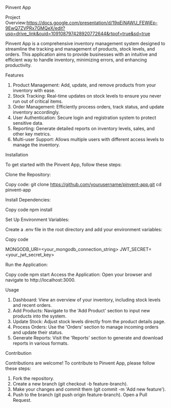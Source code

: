 Pinvent App

Project Overview:https://docs.google.com/presentation/d/19qEiNAWU_FEWjEp-9EwQ7ZVPRx7GMQeX/edit?usp=drive_link&ouid=109108797428920772644&rtpof=true&sd=true

Pinvent App is a comprehensive inventory management system designed to streamline the tracking and management of products, stock levels, and orders. This application aims to provide businesses with an intuitive and efficient way to handle inventory, minimizing errors, and enhancing productivity.

Features

1) Product Management: Add, update, and remove products from your inventory with ease.
2) Stock Tracking: Real-time updates on stock levels to ensure you never run out of critical items.
3) Order Management: Efficiently process orders, track status, and update inventory accordingly.
4) User Authentication: Secure login and registration system to protect sensitive data.
5) Reporting: Generate detailed reports on inventory levels, sales, and other key metrics.
6) Multi-user Support: Allows multiple users with different access levels to manage the inventory.

Installation

To get started with the Pinvent App, follow these steps:

Clone the Repository:

Copy code:
git clone https://github.com/yourusername/pinvent-app.git
cd pinvent-app

Install Dependencies:

Copy code
npm install

Set Up Environment Variables:

Create a .env file in the root directory and add your environment variables:

Copy code

MONGODB_URI=<your_mongodb_connection_string>
JWT_SECRET=<your_jwt_secret_key>

Run the Application:

Copy code
npm start
Access the Application:
Open your browser and navigate to http://localhost:3000.

Usage

1) Dashboard: View an overview of your inventory, including stock levels and recent orders.
2) Add Products: Navigate to the 'Add Product' section to input new products into the system.
3) Update Stock: Adjust stock levels directly from the product details page.
4) Process Orders: Use the 'Orders' section to manage incoming orders and update their status.
5) Generate Reports: Visit the 'Reports' section to generate and download reports in various formats.

Contribution

Contributions are welcome! To contribute to Pinvent App, please follow these steps:

1) Fork the repository.
2) Create a new branch (git checkout -b feature-branch).
3) Make your changes and commit them (git commit -m 'Add new feature').
4) Push to the branch (git push origin feature-branch).
Open a Pull Request.
